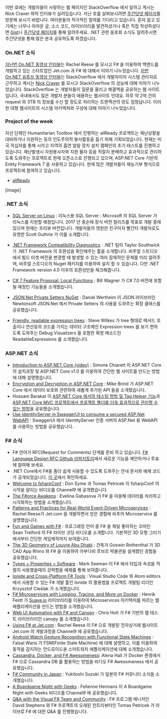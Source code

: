 이번 호에는 개발자들이 사랑하는 웹 페이지인 StackOverflow 에서 일하고 계시는 Nick Craver 와의 인터뷰가 실려있습니다. 지난 호를 살펴보시려면 [주간닷넷 페이지](https://www.facebook.com/jugan.net/)를 방문해 보시기 바랍니다. 여러분들의 적극적인 참여를 기다리고 있습니다. 혼자 알고 있기에는 너무나 아까운 글, 소스 코드, 라이브러리를 발견하셨거나 혹은 직접 작성하셨다면 [Gist](https://gist.github.com/options/e9fc443b8c882157fe4a)나 [주간닷넷 페이지](https://www.facebook.com/jugan.net/)를 통해 알려주세요. .NET 관련 동호회 소식도 알려주시면 주간닷넷을 통해 많은 분과 공유하도록 하겠습니다.

### On.NET 소식
[지난번 On.NET 동영상 인터뷰](https://www.youtube.com/watch?v=4DJWQP2Uxps)는 Rachel Reese 를 모시고 F# 을 이용하여 백앤드를 개발하고 있는 스타트업인 Jet.com 과 F# 에 대해서 이야기 나누었습니다. [이번 On.NET 유튜브 동영상 인터뷰](https://www.youtube.com/watch?v=DJn8-Psznsw)는 StackOverflow 에서 개발자이자 시스템 관리자로 근무하고 계시는 [Nick Craver](http://nickcraver.com/) 를 모시고 StackOverflow 의 성능에 대해 이야기 나누었습니다. StackOverflow 는 개발자들이 질문을 올리고 해결책을 공유하는 웹 사이트 입니다. 국내에서도 많은 개발자 분들이 애용하는 웹사이트 인데요. 하루 약 2억 건의 request 와 3TB 의 정보를 수신 할 정도로 처리하는 트랜잭션의 양도 엄청납니다. 이러한 대형 웹사이트의 시스템 아키텍쳐와 구성에 대해 이야기 나누었습니다.

### Project of the week
자선 단체인 Humanitarian Toolbox 에서 진행하는 allReady 프로젝트는 재난상황을 대비하거나 지원하는 등의 인도주의적 봉사활동을 돕기 위해 기획되었습니다. 현재는 미국 적십자를 통해 시카고 지역의 흡연 알람 장치 설치 캠페인의 초기 테스트를 진행하고 있습니다. 재난발생시 자원봉사자와 지원 물자 등을 적절히 분배하고 효과적으로 관리하도록 도와주는 프로젝트로 현재 오픈소스로 진행되고 있으며, ASP.NET Core 기반의 Entity Framework 7 을 사용하고 있습니다. 현재 많은 개발자들이 재능기부 형식으로 프로젝트에 참여하고 있습니다.

* [allReady](https://github.com/HTBox/allReady)

[image]

### .NET 소식
*  [SQL Server on Linux](https://blogs.microsoft.com/blog/2016/03/07/announcing-sql-server-on-linux/) : 리눅스용 SQL Server :  Microsoft 의 SQL Server 가 리눅스를 지원할 예정입니다. 2017 년 중순에 정식 버전 릴리즈를 목표로 개발 중에 있으며 현재는 프리뷰 버전입니다. 개발자들의 영원한 친구이자 빨간티 개발자로도 유명한 Scott Guthrie 가 이를 소개합니다.

* [.NET Framework Compatibility Diagnostics](https://blogs.msdn.microsoft.com/dotnet/2016/03/03/net-framework-compatibility-diagnostics/) : .NET 팀의 Taylor Southwick 가 .NET Framework 의 호환성을 확인해주는 툴을 소개합니다. 비주얼 스트디오에서 빌드 타겟 버전을 변경할 때 발생할 수 있는 여러 잠재적인 문제를 미리 알려주며, 비주얼 스트디오의 Nuget 패키지를 이용하여 설치 할 수 있습니다. 다만 .NET Framework version 4.0 이후의 호환성만을 체크해줍니다. 

* [C# 7 Feature Proposal: Local Functions](http://thebillwagner.com/Blog/Item/2016-03-02-C7FeatureProposalLocalFunctions) : Bill Wagner 가 C# 7.0 버전에 포함 될 예정인 기능들을 소개했습니다. 

* [JSON.Net Private Setters NuGet](http://danielwertheim.se/json-net-private-setters-nuget/) : Daniel Wertheim 이 JSON 라이브러인 Newtonsoft JSON.Net 에서 Private Setters 의 사용을 도와주는 확장 클래스를 공유했습니다.

* [Friendly, readable expression trees](http://geekswithblogs.net/mrsteve/archive/2016/02/29/friendly-readable-expression-trees-debug-visualizer.aspx) : Steve Wilkes 가 tree 형태로 메서드 호출이나 연산등의 코드를 가지는 데이터 구조체인 Expression trees 를 보기 편하도록 도와주는 Debug Visualizers 를 포함한 확장 메소드인 ReadableExpressions 를 소개했습니다. 

### ASP.NET 소식
* [Introduction to ASP.NET Core (video)](http://codeclimber.net.nz/archive/2016/03/04/Introduction-to-ASP-NET-Core-1-0-video.aspx) : Simone Chiarett 이 ASP.NET Core 의 설치과정 및 ASP.NET Core v1.0 를 이용하여 간단한 웹 사이트를 만드는 방법에 대해 설명했습니다. 
* [Encryption and Decryption in ASP.NET Core](http://www.mikesdotnetting.com/article/295/encryption-and-decryption-in-asp-net-core) : Mike Brind 가 ASP.NET Core 에서 데이터 보호와 관련하여 새롭게 추가된 API 들을 소개했습니다.
* Hossam Barakat 이 [ASP.NET Core 에서의 테스팅 방법 및 Tag Helper 기능](http://hossambarakat.net/2016/02/29/unit-testing-asp-net-core-tag-helper/)과 [ASP.NET Core MVC 프로젝트에서 프로젝트 폴더를 더욱 효과적으로 관리할 수 있는 방법](http://hossambarakat.net/2016/02/16/asp-net-core-mvc-feature-folders/)을 공유했습니다.
* [Use IdentityServer in SwaggerUI to consume a secured ASP.Net WebAPI](http://danielwertheim.se/use-identityserver-in-swaggerui-to-consume-a-secured-asp-net-webapi/) : SwaggerUI 에서 IdentityServer 인증 서버의 ASP.Net 용 WebAPI 를 사용하는 방법을 공유했습니다.

### F# 소식

* F# 언어가 RFC(Request for Comments) 단계를 준비 하고 있습니다. [F# Language Design RFC Github 리파지토리](https://github.com/fsharp/FSharpLangDesign)에서 새로운 기능을 제안하거나 투표에 참여해 보세요.
* .NET Core에서 F#을 좀더 쉽게 사용할 수 있도록 도와주는 안내 문서와 예제 코드가 공개되었습니다. [이 곳](https://github.com/enricosada/fsharp-dotnet-cli-samples/wiki/Getting-Started)에서 확인하세요.
* [Welcome to fsharpConf](https://channel9.msdn.com/Events/FSharp-Events/fsharpConf-2016/Welcome-to-fsharpConf) : Don Syme 과 Tomas Petricek 이 fsharpConf 의 시작을 알리는 비디오를 Channel9 에 공개했습니다.
* [The F#orce Awakens](https://channel9.msdn.com/Events/FSharp-Events/fsharpConf-2016/The-Force-Awakens) : Evelina Gabasova 가 F# 을 이용해 데이터를 처리하고 시각화하는 방법을 소개했습니다. 
* [Patterns and Practices for Real-World Event-Driven Microservices](https://channel9.msdn.com/Events/FSharp-Events/fsharpConf-2016/Real-World-Microservices) : Rachel Reese가 Jet.com 을 개발하면서 얻은 경험에 비추어 Microservice 를 설명했습니다.
* [Fun and Games with F#](https://channel9.msdn.com/Events/FSharp-Events/fsharpConf-2016/DEMO-Fun-and-Games-with-F) : 프로그래밍 언어 중 F# 을 제일 좋아하는 꼬마인 Sean Trelford 의 F# 라이브 코딩 비디오를 소개합니다. 기본적인 3D 모형 그리기에서부터 간단한 게임제작까지 보여줍니다.  
* [The 3D Geometry of Louvre Abu Dhabi](https://channel9.msdn.com/Events/FSharp-Events/fsharpConf-2016/The-3D-Geometry-of-Louvre-Abu-Dhabi) : 건축가 Goswin Rothenthal 가 3D CAD App Rhino 와 F# 을 이용하여 아부다비 루브르 박물관을 설계했던 경험을 공유했습니다.
* [Types + Properties = Software](https://channel9.msdn.com/Events/FSharp-Events/fsharpConf-2016/Types-Properties-Software) : Mark Seeman 이 F# 에서 타입과 속성을 적절히 사용했을때의 강력함을 예제를 통해 보여줍니다. 
* [Ionide and Cross-Platform F# Tools](https://channel9.msdn.com/Events/FSharp-Events/fsharpConf-2016/DEMO-Ionide--Cross-platform-F-Tools) : Visual Studio Code 와 Atom editors 에서 사용할 수 있는 F# 개발 툴인 Ionide 의 활용법을 프로젝트 개발팀 리더인 Krzysztof Cieślak 가 소개했습니다.
* [F# Microservices with Logging, Tracing, and More on Docker](https://channel9.msdn.com/Events/FSharp-Events/fsharpConf-2016/F-Microservices-with-Logging-Tracing-and-More-on-Docker) : Henrik Feldt 가 [Suave.io](http://suave.io/) 라이브러리를 이용하여 Microservices 아키텍처를 따르는 웹 애플리케이션을 만드는 방법을 소개했습니다. 
* [Web UI Automation with F# and Canopy](https://channel9.msdn.com/Events/FSharp-Events/fsharpConf-2016/Web-UI-Automation-with-F-and-canopy) : Chris Holt 가 F# 기반의 웹 테스트 라이브러리인 canopy 를 소개했습니다.
* [Using F# at Jet.com](https://channel9.msdn.com/Events/FSharp-Events/fsharpConf-2016/INTERVIEW-Using-F-at-Jetcom) : Rachel Reese 이 F# 으로 개발된 전자상거래 웹사이트 Jet.com 의 개발과정을 Channel9 에 공유했습니다.
* [Android Watch Gesture Recognition with Functional State Machines](https://channel9.msdn.com/Events/FSharp-Events/fsharpConf-2016/Android-Watch-Gesture-Recognition-with-Functional-State-Machines) : Faisal Waris 가 FSM(Finite State Machine) 에 대해 설명하고, 이를 이용하여 동작을 감지하는 안드로이드용 스마트워치 애플리케이션에 대해 소개했습니다.  
* [Cassandra, Docker, and F# Awesomeness](https://channel9.msdn.com/Events/FSharp-Events/fsharpConf-2016/Cassandra-Docker-and-F-Awesomeness): Alena Hall 가 Docker 환경에서 F# 으로 Cassandra DB 를 활용하는 방법을 비디오 F# Awesomeness 에서 공유했습니다.
* [F# Community in Japan](https://channel9.msdn.com/Events/FSharp-Events/fsharpConf-2016/INTERVIEW-F-Community-in-Japan) : Yukitoshi Suzuki 가 일본의 F# 커뮤니티 소식을 소개했습니다.
* [A Boardgame Night with Geeks](https://channel9.msdn.com/Events/FSharp-Events/fsharpConf-2016/A-Boardgame-Night-with-Geeks) : Felienne Hermans 이 A Boardgame Night with Geeks 비디오를 Channel9 에 공유했습니다.
* [Q&A with the Visual F# Team and Community](https://channel9.msdn.com/Events/FSharp-Events/fsharpConf-2016/QA-with-the-F-Team-and-Community) : F# 프로그램 매니저인 David Stephens 와 F# 프로젝트의 오래된 컨트리뷰터인 Tomas Petricek 가 라이브로 F# 에 대한 Q&A 를 진행했습니다.
